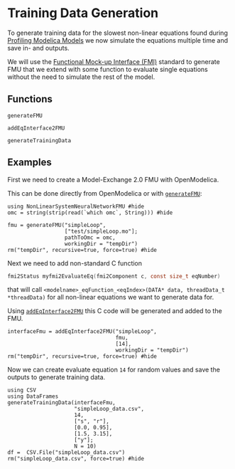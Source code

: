 # Training Data Generation

To generate training data for the slowest non-linear equations found during
[Profiling Modelica Models](@ref) we now simulate the equations multiple time
and save in- and outputs.

We will use the [Functional Mock-up Interface (FMI)](https://fmi-standard.org/) standard
to generate FMU that we extend with some function to evaluate single equations without
the need to simulate the rest of the model.

## Functions

```@docs
generateFMU
```

```@docs
addEqInterface2FMU
```

```@docs
generateTrainingData
```

## Examples

First we need to create a Model-Exchange 2.0 FMU with OpenModelica.

This can be done directly from OpenModelica or with [`generateFMU`](@ref):

```@example dataexample
using NonLinearSystemNeuralNetworkFMU #hide
omc = string(strip(read(`which omc`, String))) #hide

fmu = generateFMU("simpleLoop",
                  ["test/simpleLoop.mo"];
                  pathToOmc = omc,
                  workingDir = "tempDir")
rm("tempDir", recursive=true, force=true) #hide
```

Next we need to add non-standard C function

```C
fmi2Status myfmi2EvaluateEq(fmi2Component c, const size_t eqNumber)
```

that will call `<modelname>_eqFunction_<eqIndex>(DATA* data, threadData_t *threadData)`
for all non-linear equations we want to generate data for.

Using [`addEqInterface2FMU`](@ref) this C code will be generated and added to the FMU.

```@example dataexample
interfaceFmu = addEqInterface2FMU("simpleLoop",
                                  fmu,
                                  [14],
                                  workingDir = "tempDir")
rm("tempDir", recursive=true, force=true) #hide
```

Now we can create evaluate equation `14` for random values and save the outputs to generate training data.

```@example dataexample
using CSV
using DataFrames
generateTrainingData(interfaceFmu,
                     "simpleLoop_data.csv",
                     14,
                     ["s", "r"],
                     [0.0, 0.95],
                     [1.5, 3.15],
                     ["y"];
                     N = 10)
df =  CSV.File("simpleLoop_data.csv")
rm("simpleLoop_data.csv", force=true) #hide
```
